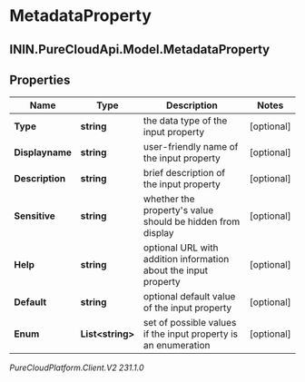 # MetadataProperty

## ININ.PureCloudApi.Model.MetadataProperty

## Properties

|Name | Type | Description | Notes|
|------------ | ------------- | ------------- | -------------|
| **Type** | **string** | the data type of the input property | [optional] |
| **Displayname** | **string** | user-friendly name of the input property | [optional] |
| **Description** | **string** | brief description of the input property | [optional] |
| **Sensitive** | **string** | whether the property&#39;s value should be hidden from display | [optional] |
| **Help** | **string** | optional URL with addition information about the input property | [optional] |
| **Default** | **string** | optional default value of the input property | [optional] |
| **Enum** | **List&lt;string&gt;** | set of possible values if the input property is an enumeration | [optional] |



_PureCloudPlatform.Client.V2 231.1.0_

